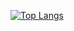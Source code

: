 [![Top Langs](https://github-readme-stats.vercel.app/api/top-langs/?username=az-hash256&layout=pie&show_icons=true&theme=neon)](https://github.com/az-hash256/readmestats)
